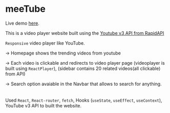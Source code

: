 # meeTube

Live demo [here]().

This is a video player website built using the [Youtube v3 API from RapidAPI](https://rapidapi.com/ytdlfree/api/youtube-v3-alternative)

`Responsive` video player like YouTube.

-> Homepage shows the trending videos from youtube

-> Each video is clickable and redirects to video player page
(videoplayer is built using `ReactPlayer`),
(sidebar contains 20 related videos(all clickable) from API)

-> Search option avaiable in the Navbar that allows to search for anything.
\
\
\
Used `React`, `React-router`, `fetch`, Hooks (`useState`, `useEffect`, `useContext`), YouTube v3 API to built the website.
